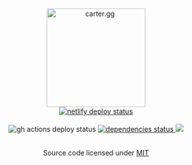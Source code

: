 <p align="center">
  <br>
  <a href="https://carter.gg/"><img src="https://carter.gg/android-chrome-512x512.png" alt="carter.gg" width="200"></a>
  <br>
  <a href="https://app.netlify.com/sites/bcarter97/deploys" title="netlify deploy status">
    <img src="https://api.netlify.com/api/v1/badges/de459d64-61de-4845-827a-acc4e00810ca/deploy-status" alt="netlify deploy status"/>
  </a>

  <br>
  <br>

  <img src="https://github.com/bcarter97/bcarter97/workflows/ci%20pipeline/badge.svg" alt="gh actions deploy status"/>

  <a href="https://david-dm.org/bcarter97/bcarter97" title="dependencies status">
    <img src="https://status.david-dm.org/gh/bcarter97/bcarter97.svg" alt="dependencies status"/>
  </a>

  <a href="https://codecov.io/gh/bcarter97/bcarter97">
   <img src="https://codecov.io/gh/bcarter97/bcarter97/branch/master/graph/badge.svg?token=70MYOY4ADE"/>
  </a>

  <br>
  <br>

  <p align="center">
  Source code licensed under 
  <a href="https://raw.githubusercontent.com/bcarter97/bcarter97/master/LICENSE">
    MIT
  </a>
  </p>
</p>

